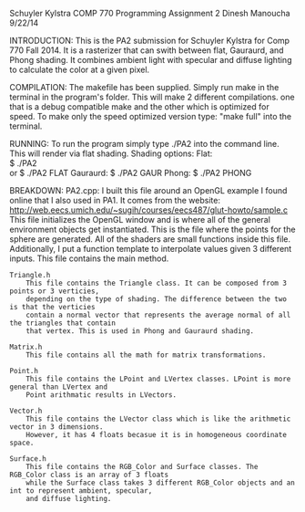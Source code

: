 Schuyler Kylstra
COMP 770
Programming Assignment 2
Dinesh Manoucha
9/22/14


INTRODUCTION:
	This is the PA2 submission for Schuyler Kylstra for Comp 770 Fall 2014. It is a rasterizer
	that can swith between flat, Gauraurd, and Phong shading. It combines ambient light with
	specular and diffuse lighting to calculate the color at a given pixel.



COMPILATION:
	The makefile has been supplied. Simply run make in the terminal in the program's folder. This
	will make 2 different compilations. one that is a debug compatible make and the other which is
	optimized for speed. To make only the speed optimized version type: "make full" into the
	terminal.



RUNNING:
	To run the program simply type ./PA2 into the command line. This will render via flat shading.
	Shading options:
		Flat:  	
				$ ./PA2   
			or
				$ ./PA2 FLAT
		Gauraurd:
				$ ./PA2 GAUR
		Phong:
				$ ./PA2 PHONG


BREAKDOWN:
	PA2.cpp:
		I built this file around an OpenGL example I found online that I also used in PA1.
		It comes from the website: http://web.eecs.umich.edu/~sugih/courses/eecs487/glut-howto/sample.c
		This file initializes the OpenGL window and is where all of the general environment
		objects get instantiated. This is the file where the points for the sphere are generated.
		All of the shaders are small functions inside this file. Additionally, I put a function 
		template to interpolate values given 3 different inputs. 
		This file contains the main method.

	Triangle.h
		This file contains the Triangle class. It can be composed from 3 points or 3 verticies,
		depending on the type of shading. The difference between the two is that the verticies
		contain a normal vector that represents the average normal of all the triangles that contain
		that vertex. This is used in Phong and Gauraurd shading. 

	Matrix.h
		This file contains all the math for matrix transformations.

	Point.h
		This file contains the LPoint and LVertex classes. LPoint is more general than LVertex and 
		Point arithmatic results in LVectors.

	Vector.h
		This file contains the LVector class which is like the arithmetic vector in 3 dimensions.
		However, it has 4 floats becasue it is in homogeneous coordinate space.

	Surface.h
		This file contains the RGB_Color and Surface classes. The RGB_Color class is an array of 3 floats
		while the Surface class takes 3 different RGB_Color objects and an int to represent ambient, specular,
		and diffuse lighting.

	

